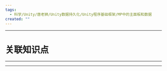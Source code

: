 ```yaml
---
tags:
  - 科学/Unity/唐老狮/Unity数据持久化/Unity程序基础框架/MP中的主面板和数据
created: ""
---
```


---
# 关联知识点



---




---